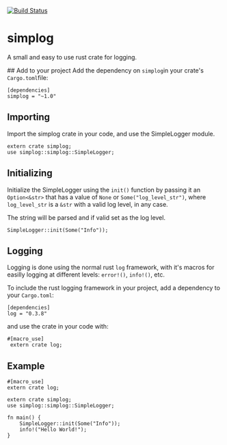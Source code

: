 [![Build Status](https://travis-ci.org/andrewdavidmackenzie/simplog.svg?branch=master)](https://travis-ci.org/andrewdavidmackenzie/simplog)

# simplog
A small and easy to use rust crate for logging.

## Add to your project
Add the dependency on `simplog`in your crate's `Cargo.toml`file:

```
[dependencies]
simplog = "~1.0"
```

## Importing
Import the simplog crate in your code, and use the SimpleLogger module.

```
extern crate simplog;
use simplog::simplog::SimpleLogger;
```

## Initializing
Initialize the SimpleLogger using the `init()` function by passing it an `Option<&str>` that has a value of `None` or `Some("log_level_str")`, where `log_level_str` is a `&str` with a valid log level, in any case.

The string will be parsed and if valid set as the log level.

```
SimpleLogger::init(Some("Info"));
```

## Logging
Logging is done using the normal rust `log` framework, with it's macros for easilly logging at different
levels: `error!()`, `info!()`, etc.

To include the rust logging framework in your project, add a dependency to your `Cargo.toml`:

```
[dependencies]
log = "0.3.8"
```

and use the crate in your code with:

```
#[macro_use]   
 extern crate log;
```

## Example

```
#[macro_use]
extern crate log;

extern crate simplog;
use simplog::simplog::SimpleLogger;

fn main() {
    SimpleLogger::init(Some("Info"));
    info!("Hello World!");
}
